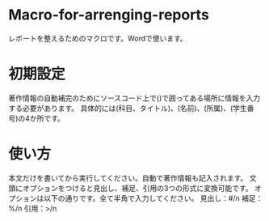 # Macro-for-arrenging-reports
レポートを整えるためのマクロです。Wordで使います。

# 初期設定
著作情報の自動補完のためにソースコード上で()で囲ってある場所に情報を入力する必要があります。 
具体的には(科目、タイトル)、(名前)、(所属)、(学生番号)の4か所です。

# 使い方
本文だけを書いてから実行してください。自動で著作情報も記入されます。 
文頭にオプションをつけると見出し、補足、引用の3つの形式に変換可能です。 
オプションは以下の通りです。全て半角で入力してください。 
見出し：#/n
補足：%/n
引用：>/n
